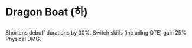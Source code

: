 # Dragon Boat (하)

##

Shortens debuff durations by 30%. Switch skills (including QTE) gain 25% Physical DMG.
